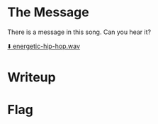 # The Message

There is a message in this song. Can you hear it?

[⬇️ energetic-hip-hop.wav](./energetic-hip-hop.wav)

# Writeup



# Flag

```

```